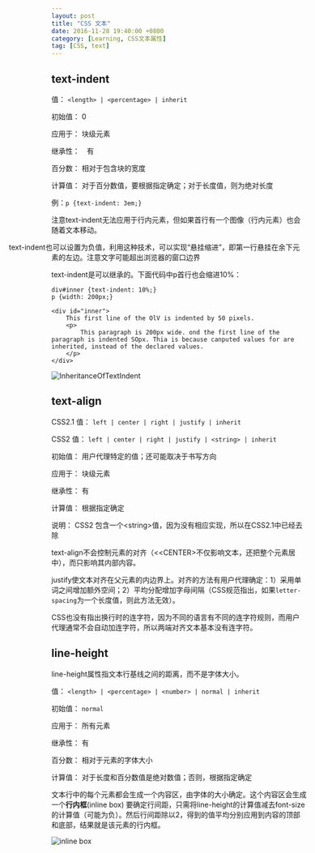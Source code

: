 ```yaml
---
layout: post
title: "CSS 文本"
date: 2016-11-28 19:40:00 +0800
category: [Learning, CSS文本属性]
tag: [CSS, text]
---
```


## text-indent

值： `<length> | <percentage> | inherit`

初始值： 0

应用于： 块级元素

继承性：　有

百分数： 相对于包含块的宽度

计算值： 对于百分数值，要根据指定确定；对于长度值，则为绝对长度

例：`p {text-indent: 3em;}`

注意text-indent无法应用于行内元素，但如果首行有一个图像（行内元素）也会随着文本移动。

<p style="text-indent: -6em">text-indent也可以设置为负值，利用这种技术，可以实现“悬挂缩进”，即第一行悬挂在余下元素的左边。注意文字可能超出浏览器的窗口边界</p>

text-indent是可以继承的。下面代码中p首行也会缩进10%：

```
div#inner {text-indent: 10%;}
p {width: 200px;}

<div id="inner">
	This first line of the OlV is indented by 50 pixels.
	<p>
		This paragraph is 200px wide. ond the first line of the paragraph is indented SOpx. Thia is because canputed values for are inherited, instead of the declared values.
	</p>
</div>
```

![InheritanceOfTextIndent](http://halomaple.com/images/InheritanceOfTextIndent.png)

## text-align

CSS2.1 值： `left | center | right | justify | inherit`

CSS2 值： `left | center | right | justify | <string> | inherit`

初始值： 用户代理特定的值；还可能取决于书写方向

应用于： 块级元素

继承性： 有

计算值： 根据指定确定

说明： CSS2 包含一个&lt;string&gt;值，因为没有相应实现，所以在CSS2.1中已经去除

text-align不会控制元素的对齐（&lt;<CENTER&gt;不仅影响文本，还把整个元素居中），而只影响其内部内容。

justify使文本对齐在父元素的内边界上。对齐的方法有用户代理确定：1）采用单词之间增加额外空间；2）平均分配增加字母间隔（CSS规范指出，如果`letter-spacing`为一个长度值，则此方法无效）。

CSS也没有指出换行时的连字符，因为不同的语言有不同的连字符规则，而用户代理通常不会自动加连字符，所以两端对齐文本基本没有连字符。

## line-height

line-height属性指文本行基线之间的距离，而不是字体大小。

值： `<length> | <percentage> | <number> | normal | inherit `

初始值： `normal`

应用于： 所有元素

继承性： 有

百分数： 相对于元素的字体大小

计算值： 对于长度和百分数值是绝对数值；否则，根据指定确定

文本行中的每个元素都会生成一个内容区，由字体的大小确定。这个内容区会生成一个**行内框**(inline box)
要确定行间距，只需将line-height的计算值减去font-size的计算值（可能为负）。然后行间距除以2，得到的值平均分别应用到内容的顶部和底部，结果就是该元素的行内框。

![inline box](http://halomaple.com/images/inline-box.png)









